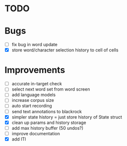 # TODO

# Bugs
- [ ] fix bug in word update
- [x] store word/character selection history to cell of cells

# Improvements
- [ ] accurate in-target check
- [ ] select next word set from word screen
- [ ] add language models
- [ ] increase corpus size
- [ ] auto start recording
- [ ] send text annotations to blackrock
- [x] simpler state history = just store history of State struct
- [x] clean up params and history storage
- [ ] add max history buffer (50 undos?)
- [ ] improve documentation
- [x] add ITI
